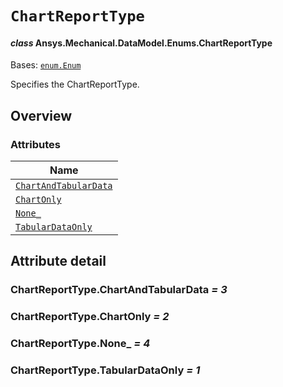 # `ChartReportType`

<a id="ansys.mechanical.stubs.v242.Ansys.Mechanical.DataModel.Enums.ChartReportType"></a>

#### *class* Ansys.Mechanical.DataModel.Enums.ChartReportType

Bases: [`enum.Enum`](https://docs.python.org/3/library/enum.html#enum.Enum)

Specifies the ChartReportType.

<!-- !! processed by numpydoc !! -->

<a id="overview"></a>

## Overview

### Attributes

| Name |
| ----------------------------------------------------------------- |
| [`ChartAndTabularData`](#ChartReportType.ChartAndTabularData) |
| [`ChartOnly`](#ChartReportType.ChartOnly) |
| [`None_`](#ChartReportType.None_) |
| [`TabularDataOnly`](#ChartReportType.TabularDataOnly) |

<a id="attribute-detail"></a>

## Attribute detail

<a id="ChartReportType.ChartAndTabularData"></a>

### ChartReportType.ChartAndTabularData *= 3*

<a id="ChartReportType.ChartOnly"></a>

### ChartReportType.ChartOnly *= 2*

<a id="ChartReportType.None_"></a>

### ChartReportType.None_ *= 4*

<a id="ChartReportType.TabularDataOnly"></a>

### ChartReportType.TabularDataOnly *= 1*


